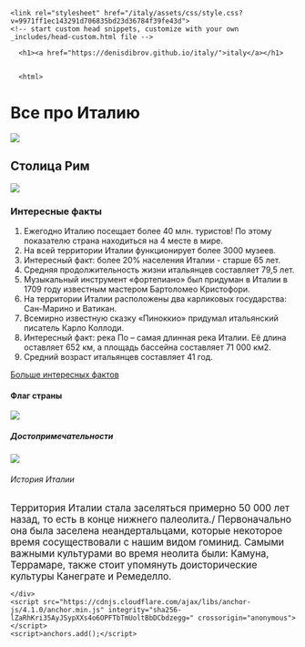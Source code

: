 
<html>
<meta name="generator" content="Jekyll v3.9.0" />
<meta property="og:title" content="italy" />
<meta property="og:locale" content="en_US" />
<link rel="canonical" href="https://denisdibrov.github.io/italy/" />
<meta property="og:url" content="https://denisdibrov.github.io/italy/" />
<meta property="og:site_name" content="italy" />
<meta name="twitter:card" content="summary" />
<meta property="twitter:title" content="italy" />
<script type="application/ld+json">
{"url":"https://denisdibrov.github.io/italy/","@type":"WebSite","headline":"italy","name":"italy","@context":"https://schema.org"}</script>
<!-- End Jekyll SEO tag -->

    <link rel="stylesheet" href="/italy/assets/css/style.css?v=9971ff1ec143291d706835bd23d36784f39fe43d">
    <!-- start custom head snippets, customize with your own _includes/head-custom.html file -->

<!-- Setup Google Analytics -->



<!-- You can set your favicon here -->
<!-- link rel="shortcut icon" type="image/x-icon" href="/italy/favicon.ico" -->

<!-- end custom head snippets -->

  </head>
  <body>
    <div class="container-lg px-3 my-5 markdown-body">
      
      <h1><a href="https://denisdibrov.github.io/italy/">italy</a></h1>
      

      <html>
  <head>
    <link href="style.css" rel="stylesheet" type="text/css" />
</head>
    <h1> Все про Италию </h1>
    <img src="https://static.dw.com/image/53302685_303.jpg" />
    <h2> Столица Рим </h2>
    <img src="https://tripmydream.cc/travelhub/travel/blocks/12/2936/block_122936.jpg" />
    <h3> Интересные факты </h3>
    <ol> 
      <li>  Ежегодно Италию посещает более 40 млн. туристов! По этому показателю страна находиться на 4 месте в мире. </li>
<li> На всей территории Италии функционирует более 3000 музеев. </li>
<li> Интересный факт: более 20% населения Италии - старше 65 лет. </li>
<li> Средняя продолжительность жизни итальянцев составляет 79,5 лет. </li>
<li> Музыкальный инструмент «фортепиано» был придуман в Италии в 1709 году известным мастером Бартоломео Кристофори. </li>
<li> На территории Италии расположены два карликовых государства: Сан-Марино и Ватикан. </li>
<li> Всемирно известную сказку «Пиноккио» придумал итальянский писатель Карло Коллоди. </li>
<li> Интересный факт: река По – самая длинная река Италии. Её длина оставляет 652 км, а площадь бассейна составляет 71 000 км2. </li>
<li> Средний возраст итальянцев составляет 41 год. </li>
</ol>

<p><a href="https://germestur32.ru/blog/interesnye_fakty_ob_italii/">Больше интересных фактов</a></p>

<h4> Флаг страны </h4>
<img src="https://italy4.me/wp-content/uploads/2015/02/flag-italii.jpg" />

<h5> Достопримечательности </h5>

<img src="https://encrypted-tbn0.gstatic.com/images?q=tbn:ANd9GcR_xL6xULPn5MjHRP3cBgv5Ghgq84BnTCEo2g&amp;usqp=CAU" />

<h6> История Италии </h6>
<big> Территория Италии стала заселяться примерно 50 000 лет назад, то есть в конце нижнего палеолита./ Первоначально она была заселена неандертальцами, которые некоторое время сосуществовали с нашим видом гоминид. Самыми важными культурами во время неолита были: Камуна, Террамаре,  также стоит упомянуть доисторические культуры Канеграте и Ремеделло. </big>
  </html>



      
    </div>
    <script src="https://cdnjs.cloudflare.com/ajax/libs/anchor-js/4.1.0/anchor.min.js" integrity="sha256-lZaRhKri35AyJSypXXs4o6OPFTbTmUoltBbDCbdzegg=" crossorigin="anonymous"></script>
    <script>anchors.add();</script>
  </body>
</html>
